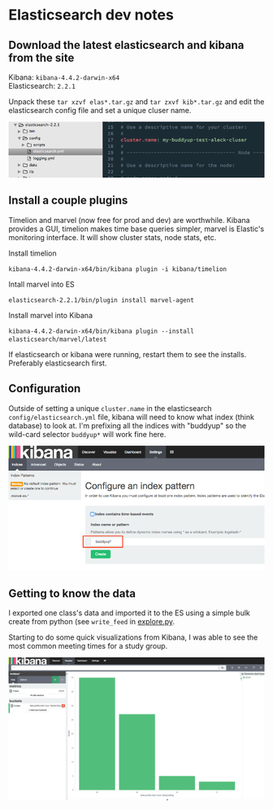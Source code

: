 # Elasticsearch dev notes

## Download the latest elasticsearch and kibana from the site

Kibana: `kibana-4.4.2-darwin-x64`  
Elasticsearch: `2.2.1`

Unpack these `tar xzvf elas*.tar.gz` and `tar zxvf kib*.tar.gz` and edit the elasticsearch config file and set a unique cluser name.

![config](es_config.png)

## Install a couple plugins

Timelion and marvel (now free for prod and dev) are worthwhile. Kibana provides a GUI, timelion makes time base queries simpler, marvel is Elastic's monitoring interface. It will show cluster stats, node stats, etc.

Install timelion  

    kibana-4.4.2-darwin-x64/bin/kibana plugin -i kibana/timelion

Intall marvel into ES

    elasticsearch-2.2.1/bin/plugin install marvel-agent

Install marvel into Kibana

    kibana-4.4.2-darwin-x64/bin/kibana plugin --install elasticsearch/marvel/latest

If elasticsearch or kibana were running, restart them to see the installs. Preferably elasticsearch first. 


## Configuration

Outside of setting a unique `cluster.name` in the elasticsearch `config/elasticsearch.yml` file, kibana will need to know what index (think database) to look at. I'm prefixing all the indices with "buddyup" so the wild-card selector `buddyup*` will work fine here.

![kibana index](kibana_index.png)


## Getting to know the data

I exported one class's data and imported it to the ES using a simple bulk create from python (see `write_feed` in [explore.py](explore.py). 

Starting to do some quick visualizations from Kibana, I was able to see the most common meeting times for a study group.

![study_group_start_time.png](study_group_start_time.png)

